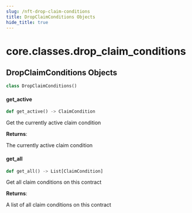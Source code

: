```yaml
---
slug: /nft-drop-claim-conditions
title: DropClaimConditions Objects
hide_title: true
---
```

<a id="core.classes.drop_claim_conditions"></a>

# core.classes.drop\_claim\_conditions

<a id="core.classes.drop_claim_conditions.DropClaimConditions"></a>

## DropClaimConditions Objects

```python
class DropClaimConditions()
```

<a id="core.classes.drop_claim_conditions.DropClaimConditions.get_active"></a>

#### get\_active

```python
def get_active() -> ClaimCondition
```

Get the currently active claim condition

**Returns**:

The currently active claim condition

<a id="core.classes.drop_claim_conditions.DropClaimConditions.get_all"></a>

#### get\_all

```python
def get_all() -> List[ClaimCondition]
```

Get all claim conditions on this contract

**Returns**:

A list of all claim conditions on this contract
